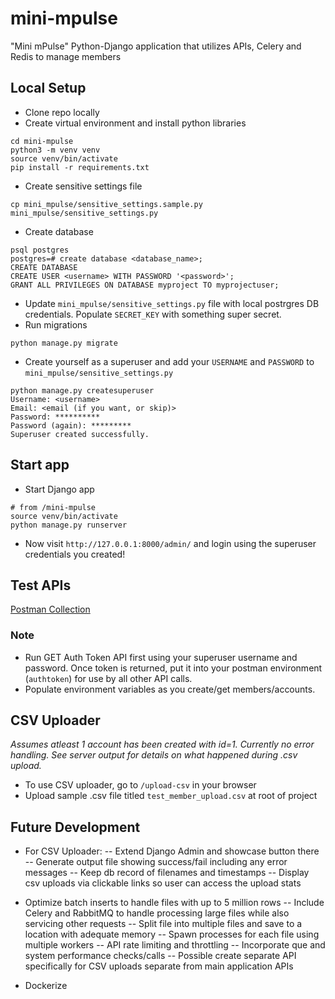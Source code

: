 # mini-mpulse
"Mini mPulse" Python-Django application that utilizes APIs, Celery and Redis to manage members 

## Local Setup
 - Clone repo locally
 - Create virtual environment and install python libraries
```
cd mini-mpulse
python3 -m venv venv
source venv/bin/activate
pip install -r requirements.txt
```
- Create sensitive settings file
```
cp mini_mpulse/sensitive_settings.sample.py mini_mpulse/sensitive_settings.py
```
- Create database 
```
psql postgres
postgres=# create database <database_name>;
CREATE DATABASE
CREATE USER <username> WITH PASSWORD '<password>';
GRANT ALL PRIVILEGES ON DATABASE myproject TO myprojectuser;
```
- Update `mini_mpulse/sensitive_settings.py` file with local postrgres DB credentials. Populate `SECRET_KEY` with something super secret.
- Run migrations
```
python manage.py migrate
```
- Create yourself as a superuser and add your `USERNAME` and `PASSWORD` to `mini_mpulse/sensitive_settings.py`
```
python manage.py createsuperuser
Username: <username>
Email: <email (if you want, or skip)>
Password: **********
Password (again): *********
Superuser created successfully.
```
## Start app
- Start Django app
```
# from /mini-mpulse
source venv/bin/activate
python manage.py runserver
```
- Now visit `http://127.0.0.1:8000/admin/` and login using the superuser credentials you created! 

## Test APIs
[Postman Collection](https://www.getpostman.com/collections/eac83d52514bd1b5655b)

### Note 
- Run GET Auth Token API first using your superuser username and password. Once token is returned, put it into your postman environment (`authtoken`) for use by all other API calls.
- Populate environment variables as you create/get members/accounts.

## CSV Uploader
_Assumes atleast 1 account has been created with id=1. Currently no error handling. See server output for details on what happened during .csv upload._
- To use CSV uploader, go to `/upload-csv` in your browser
- Upload sample .csv file titled `test_member_upload.csv` at root of project

## Future Development
- For CSV Uploader: 
-- Extend Django Admin and showcase button there
-- Generate output file showing success/fail including any error messages
-- Keep db record of filenames and timestamps
-- Display csv uploads via clickable links so user can access the upload stats

- Optimize batch inserts to handle files with up to 5 million rows
-- Include Celery and RabbitMQ to handle processing large files while also servicing other requests
-- Split file into multiple files and save to a location with adequate memory
-- Spawn processes for each file using multiple workers
-- API rate limiting and throttling
-- Incorporate que and system performance checks/calls
-- Possible create separate API specifically for CSV uploads separate from main application APIs

- Dockerize


